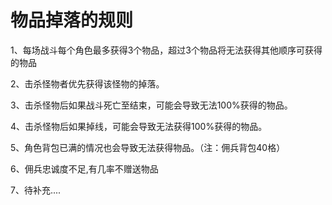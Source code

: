 # 物品掉落的规则

1、每场战斗每个角色最多获得3个物品，超过3个物品将无法获得其他顺序可获得的物品

2、击杀怪物者优先获得该怪物的掉落。

3、击杀怪物后如果战斗死亡至结束，可能会导致无法100%获得的物品。

4、击杀怪物后如果掉线，可能会导致无法获得100%获得的物品。

5、角色背包已满的情况也会导致无法获得物品。（注：佣兵背包40格）

6、佣兵忠诚度不足,有几率不赠送物品

7、待补充....
